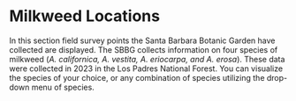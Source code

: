 # <i class="fa-solid fa-location-dot"></i>  Milkweed Locations 


In this section field survey points the Santa Barbara Botanic Garden have collected are displayed. The SBBG collects information on four species of milkweed (*A. californica, A. vestita, A. eriocarpa, and A. erosa*). These data were collected in 2023 in the Los Padres National Forest. You can visualize the species of your choice, or any combination of species utilizing the drop-down menu of species. 